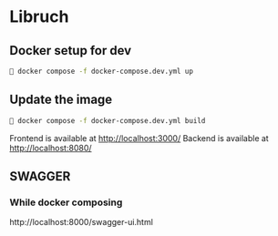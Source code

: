 # Libruch

## Docker setup for dev

```sh
🐧 docker compose -f docker-compose.dev.yml up
```

## Update the image

```sh
🐧 docker compose -f docker-compose.dev.yml build
```

Frontend is available at [http://localhost:3000/](http://localhost:3000/)
Backend is available at [http://localhost:8080/](http://localhost:8080/)

## SWAGGER

### While docker composing 

http://localhost:8000/swagger-ui.html
